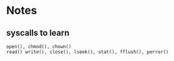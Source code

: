 # Notes

## syscalls to learn

```
open(), chmod(), chown()
read() write(), close(), lseek(), stat(), fflush(), perror()
```
